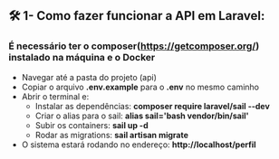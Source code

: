 
## 🛠️ 1- Como fazer funcionar a API em Laravel:
###  É necessário ter o composer(https://getcomposer.org/) instalado na máquina e o Docker
 * Navegar até a pasta do projeto (api)
 * Copiar o arquivo **.env.example** para o **.env** no mesmo caminho   
 * Abrir o terminal e:
    * Instalar as dependências: **composer require laravel/sail --dev**
    * Criar o alias para o sail: **alias sail='bash vendor/bin/sail'**
    * Subir os containers: **sail up -d**
    * Rodar as migrations: **sail artisan migrate**
 * O sistema estará rodando no endereço: **http://localhost/perfil**
